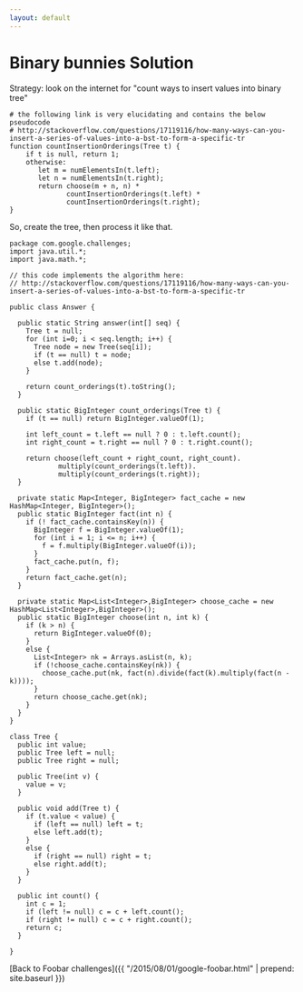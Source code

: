 ```yaml
---
layout: default
---
```

# Binary bunnies Solution

Strategy: look on the internet for "count ways to insert values into binary tree"


    # the following link is very elucidating and contains the below pseudocode
    # http://stackoverflow.com/questions/17119116/how-many-ways-can-you-insert-a-series-of-values-into-a-bst-to-form-a-specific-tr
    function countInsertionOrderings(Tree t) {
        if t is null, return 1;
        otherwise:
           let m = numElementsIn(t.left);
           let n = numElementsIn(t.right);
           return choose(m + n, n) * 
                  countInsertionOrderings(t.left) *
                  countInsertionOrderings(t.right);
    }

So, create the tree, then process it like that.

    package com.google.challenges;
    import java.util.*;
    import java.math.*;

    // this code implements the algorithm here:
    // http://stackoverflow.com/questions/17119116/how-many-ways-can-you-insert-a-series-of-values-into-a-bst-to-form-a-specific-tr

    public class Answer {

      public static String answer(int[] seq) { 
        Tree t = null;
        for (int i=0; i < seq.length; i++) {
          Tree node = new Tree(seq[i]);
          if (t == null) t = node;
          else t.add(node);
        }

        return count_orderings(t).toString();
      }

      public static BigInteger count_orderings(Tree t) {
        if (t == null) return BigInteger.valueOf(1);

        int left_count = t.left == null ? 0 : t.left.count();
        int right_count = t.right == null ? 0 : t.right.count();

        return choose(left_count + right_count, right_count).
                multiply(count_orderings(t.left)).
                multiply(count_orderings(t.right));
      }

      private static Map<Integer, BigInteger> fact_cache = new HashMap<Integer, BigInteger>();
      public static BigInteger fact(int n) {
        if (! fact_cache.containsKey(n)) {
          BigInteger f = BigInteger.valueOf(1);
          for (int i = 1; i <= n; i++) {
            f = f.multiply(BigInteger.valueOf(i));
          }
          fact_cache.put(n, f);
        }
        return fact_cache.get(n);
      }

      private static Map<List<Integer>,BigInteger> choose_cache = new HashMap<List<Integer>,BigInteger>();
      public static BigInteger choose(int n, int k) {
        if (k > n) {
          return BigInteger.valueOf(0);
        }
        else {
          List<Integer> nk = Arrays.asList(n, k);
          if (!choose_cache.containsKey(nk)) {
            choose_cache.put(nk, fact(n).divide(fact(k).multiply(fact(n - k))));
          }
          return choose_cache.get(nk);
        }
      }
    }

    class Tree {
      public int value;
      public Tree left = null;
      public Tree right = null;

      public Tree(int v) {
        value = v;
      }

      public void add(Tree t) {
        if (t.value < value) {
          if (left == null) left = t;
          else left.add(t);
        }
        else {
          if (right == null) right = t;
          else right.add(t);
        }
      }

      public int count() {
        int c = 1;
        if (left != null) c = c + left.count();
        if (right != null) c = c + right.count();
        return c;
      }

    }



[Back to Foobar challenges]({{ "/2015/08/01/google-foobar.html" | prepend: site.baseurl }})

